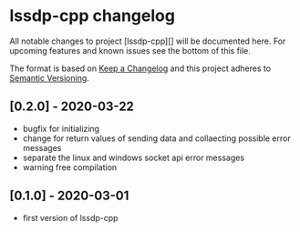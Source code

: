 # lssdp-cpp changelog #

All notable changes to project [lssdp-cpp][] will be documented here.
For upcoming features and known issues see the bottom of this file.

The format is based on [Keep a Changelog][] and this project adheres to [Semantic Versioning][].

## [0.2.0] - 2020-03-22 ##
- bugfix for initializing
- change for return values of sending data and collaecting possible error messages
- separate the linux and windows socket api error messages
- warning free compilation


## [0.1.0] - 2020-03-01 ##

- first version of lssdp-cpp

[Keep a Changelog]: http://keepachangelog.com/en/1.0.0
[Semantic Versioning]: https://semver.org/lang/en